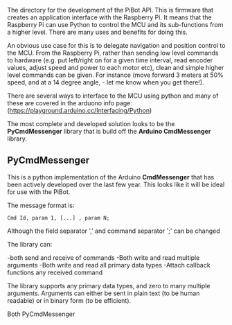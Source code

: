 The directory for the development of the PiBot API.  This is firmware that creates an application interface with the Raspberry Pi. It means that the Raspberry Pi can use Python to control the MCU and its sub-functions from a higher level. There are many uses and benefits for doing this. 

An obvious use case for this is to delegate navigation and position control to the MCU. From the Raspberry Pi, rather than sending low level commands to hardware (e.g. put left/right on for a given time interval, read encoder values, adjust speed and power to each motor etc),  clean and simple higher level commands can be given.  For instance (move forward 3 meters at 50% speed, and at a 14 degree angle, - let me know when you get there!).

There are several ways to interface to the MCU using python and many of these are covered in the arduono info page:(https://playground.arduino.cc/Interfacing/Python)

The most complete and developed solution looks to be the **PyCmdMessenger** library that is build off the **Arduino CmdMessenger** library. 

## PyCmdMessenger

This is a python implementation of the Arduino **CmdMessenger** that has been actively developed over the last few year. This looks like it will be ideal for use with the PiBot. 

The message format is:
```
Cmd Id, param 1, [...] , param N;
```

Although the field separator ',' and command separator ';' can be changed

The library can:

-both send and receive of commands
-Both write and read multiple arguments
-Both write and read all primary data types
-Attach callback functions any received command

The library supports any primary data types, and zero to many multiple arguments. Arguments can either be sent in plain text (to be human readable) or in binary form (to be efficient).

Both PyCmdMessenger 

